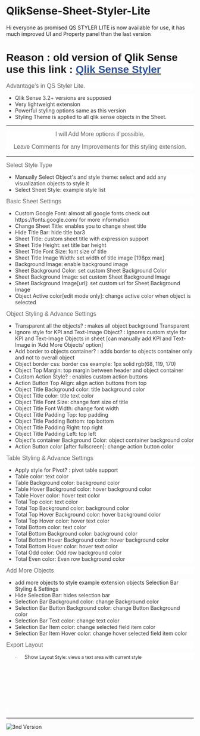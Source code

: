 # QlikSense-Sheet-Styler-Lite




<p class=MsoSubtitle>Hi everyone as promised QS STYLER LITE is now available
for use, it has much improved UI and Property panel than the last version</p>

<h1><span style='font-family:"Calibri",sans-serif'>Reason : old version of </span><span
style='font-family:"Calibri",sans-serif'>Qlik</span><span style='font-family:
"Calibri",sans-serif'> </span><span style='font-family:"Calibri",sans-serif'>S</span><span
style='font-family:"Calibri",sans-serif'>ense use this link :&nbsp;<a
href="http://branch.qlik.com/#!/project/59cb2b36bdff1fec30f0a886" target="_blank"><span
style='color:#2F5496;text-decoration:none'>Qlik Sense Styler</span></a></span></h1>

<h3 style='margin-top:3.75pt;margin-right:0in;margin-bottom:3.75pt;margin-left:
0in;background:white'><span style='font-size:12.0pt;font-family:"Calibri",sans-serif;
color:#646464;font-weight:normal'>Advantage's in QS Styler Lite.</span></h3>

<ul type=disc>
 <li class=MsoNormal style='color:#333333;line-height:normal;background:white;
     box-sizing: border-box'><span style='font-size:10.5pt'>Qlik Sense 3.2+ versions
     are supposed</span></li>
 <li class=MsoNormal style='color:#333333;line-height:normal;background:white;
     box-sizing: border-box'><span style='font-size:10.5pt'>Very lightweight
     extension</span></li>
 <li class=MsoNormal style='color:#333333;line-height:normal;background:white;
     box-sizing: border-box'><span style='font-size:10.5pt'>Powerful styling
     options same as this version</span></li>
 <li class=MsoNormal style='color:#333333;line-height:normal;background:white;
     box-sizing: border-box'><span style='font-size:10.5pt'>Styling Theme is
     applied to all qlik sense objects in the Sheet.</span></li>
</ul>
<hr>
<center>
<h2 style='margin-top:3.75pt;margin-right:0in;margin-bottom:3.75pt;margin-left:
0in;background:white'><span style='font-size:12.0pt;font-family:"Calibri",sans-serif;
color:#646464;font-weight:normal'>
I will Add More options if possible,

Leave Comments for any Improvements for this styling extension.
</span></span>

</h2>
</center>
<hr>


<h3 style='margin-top:3.75pt;margin-right:0in;margin-bottom:3.75pt;margin-left:
0in;background:white'><span style='font-size:12.0pt;font-family:"Calibri",sans-serif;
color:#646464;font-weight:normal'>Select Style Type</span></span></h3>

<ul type=disc>
 <li class=MsoNormal style='color:#333333;line-height:normal;background:white'><span
     style='font-size:10.5pt'>Manually Select Object's and style them</span>e:
     select and add any visualization objects to style it</span></li>
 <li class=MsoNormal style='color:#333333;line-height:normal;background:white'><span
     style='font-size:10.5pt'>Select Sheet Style</span>: example style list</span></li>
</ul>

<h3 style='margin-top:3.75pt;margin-right:0in;margin-bottom:3.75pt;margin-left:
0in;background:white'><span style='font-size:12.0pt;font-family:"Calibri",sans-serif;
color:#646464;font-weight:normal'>Basic Sheet Settings</span></h3>

<ul type=disc>
 <li class=MsoNormal style='color:#333333;line-height:normal;background:white'><span
     style='font-size:10.5pt'>Custom Google Font: almost all google fonts check
     out https://fonts.google.com/ for more information</span></li>
 <li class=MsoNormal style='color:#333333;line-height:normal;background:white'><span
     style='font-size:10.5pt'>Change Sheet Title: enables you to change sheet
     title</span></li>
 <li class=MsoNormal style='color:#333333;line-height:normal;background:white'><span
     style='font-size:10.5pt'>Hide Title Bar: hide title bar3</span></li>
 <li class=MsoNormal style='color:#333333;line-height:normal;background:white'><span
     style='font-size:10.5pt'>Sheet Title: custom sheet title with expression
     support</span></li>
 <li class=MsoNormal style='color:#333333;line-height:normal;background:white'><span
     style='font-size:10.5pt'>Sheet Title Height: set title bar height</span></li>
 <li class=MsoNormal style='color:#333333;line-height:normal;background:white'><span
     style='font-size:10.5pt'>Sheet Title Font Size: font size of title</span></li>
 <li class=MsoNormal style='color:#333333;line-height:normal;background:white'><span
     style='font-size:10.5pt'>Sheet Title Image Width: set width of title image
     [198px max]</span></li>
 <li class=MsoNormal style='color:#333333;line-height:normal;background:white'><span
     style='font-size:10.5pt'>Background Image: enable background image</span></li>
 <li class=MsoNormal style='color:#333333;line-height:normal;background:white'><span
     style='font-size:10.5pt'>Sheet Background Color: set custom Sheet
     Background Color</span></li>
 <li class=MsoNormal style='color:#333333;line-height:normal;background:white'><span
     style='font-size:10.5pt'>Sheet Background Image: set custom Sheet
     Background Image</span></li>
 <li class=MsoNormal style='color:#333333;line-height:normal;background:white'><span
     style='font-size:10.5pt'>Sheet Background Image[url]: set custom url for Sheet
     Background Image</span></li>
 <li class=MsoNormal style='color:#333333;line-height:normal;background:white'><span
     style='font-size:10.5pt'>Object Active color[edit mode only]: change active
     color when object is selected</span></li>
</ul>

<h3 style='margin-top:3.75pt;margin-right:0in;margin-bottom:3.75pt;margin-left:
0in;background:white'><span style='font-size:12.0pt;font-family:"Calibri",sans-serif;
color:#646464;font-weight:normal'>Object Styling &amp; Advance Settings </span></h3>

<ul type=disc>
 <li class=MsoNormal style='color:#333333;line-height:normal;background:white'><span
     style='font-size:10.5pt'>Transparent all the objects? : makes all object
     background Transparent</span></li>
 <li class=MsoNormal style='color:#333333;line-height:normal;background:white'><span
     style='font-size:10.5pt'>Ignore style for KPI and Text-Image Object? : Ignores
     custom style for KPI and Text-Image Objects in sheet [can manually add KPI
     and Text-Image in ‘Add More Objects’ option]</span></li>
 <li class=MsoNormal style='color:#333333;line-height:normal;background:white'><span
     style='font-size:10.5pt'>Add border to objects container? : adds border to
     objects container only and not to overall object</span></li>
 <li class=MsoNormal style='color:#333333;line-height:normal;background:white'><span
     style='font-size:10.5pt'>Object border css: border css example: 1px solid
     rgb(68, 119, 170)</span></li>
 <li class=MsoNormal style='color:#333333;line-height:normal;background:white'><span
     style='font-size:10.5pt'>Object Top Margin: top margin between header and
     object container</span></li>
 <li class=MsoNormal style='color:#333333;line-height:normal;background:white'><span
     style='font-size:10.5pt'>Custom Action Style? : enables custom action
     buttons</span></li>
 <li class=MsoNormal style='color:#333333;line-height:normal;background:white'><span
     style='font-size:10.5pt'>Action Button Top Align: align action buttons
     from top</span></li>
 <li class=MsoNormal style='color:#333333;line-height:normal;background:white'><span
     style='font-size:10.5pt'>Object Title Background color: title background
     color</span></li>
 <li class=MsoNormal style='color:#333333;line-height:normal;background:white'><span
     style='font-size:10.5pt'>Object Title color: title text color</span></li>
 <li class=MsoNormal style='color:#333333;line-height:normal;background:white'><span
     style='font-size:10.5pt'>Object Title Font Size: change font size of title</span></li>
 <li class=MsoNormal style='color:#333333;line-height:normal;background:white'><span
     style='font-size:10.5pt'>Object Title Font Width: change font width </span></li>
 <li class=MsoNormal style='color:#333333;line-height:normal;background:white'><span
     style='font-size:10.5pt'>Object Title Padding Top: top padding</span></li>
 <li class=MsoNormal style='color:#333333;line-height:normal;background:white'><span
     style='font-size:10.5pt'>Object Title Padding Bottom: top bottom</span></li>
 <li class=MsoNormal style='color:#333333;line-height:normal;background:white'><span
     style='font-size:10.5pt'>Object Title Padding Right: top right</span></li>
 <li class=MsoNormal style='color:#333333;line-height:normal;background:white'><span
     style='font-size:10.5pt'>Object Title Padding Left: top left</span></li>
 <li class=MsoNormal style='color:#333333;line-height:normal;background:white'><span
     style='font-size:10.5pt'>Object's container Background Color: object
     container background color</span></li>
 <li class=MsoNormal style='color:#333333;line-height:normal;background:white'><span
     style='font-size:10.5pt'>Action Button color [after fullscreen]: change action
     button color</span></li>
</ul>

<h3 style='margin-top:3.75pt;margin-right:0in;margin-bottom:3.75pt;margin-left:
0in;background:white'><span style='font-size:12.0pt;font-family:"Calibri",sans-serif;
color:#646464;font-weight:normal'>Table Styling &amp; Advance Settings</span></h3>

<ul type=disc>
 <li class=MsoNormal style='color:#333333;line-height:normal;background:white'><span
     style='font-size:10.5pt'>Apply style for Pivot? : pivot table support</span></li>
 <li class=MsoNormal style='color:#333333;line-height:normal;background:white'><span
     style='font-size:10.5pt'>Table color: text color</span></li>
 <li class=MsoNormal style='color:#333333;line-height:normal;background:white'><span
     style='font-size:10.5pt'>Table Background color: background color</span></li>
 <li class=MsoNormal style='color:#333333;line-height:normal;background:white'><span
     style='font-size:10.5pt'>Table Hover Background color: hover background
     color</span></li>
 <li class=MsoNormal style='color:#333333;line-height:normal;background:white'><span
     style='font-size:10.5pt'>Table Hover color: hover text color</span></li>
 <li class=MsoNormal style='color:#333333;line-height:normal;background:white'><span
     style='font-size:10.5pt'>Total Top color: text color</span></li>
 <li class=MsoNormal style='color:#333333;line-height:normal;background:white'><span
     style='font-size:10.5pt'>Total Top Background color: background color</span></li>
 <li class=MsoNormal style='color:#333333;line-height:normal;background:white'><span
     style='font-size:10.5pt'>Total Top Hover Background color: hover
     background color</span></li>
 <li class=MsoNormal style='color:#333333;line-height:normal;background:white'><span
     style='font-size:10.5pt'>Total Top Hover color: hover text color</span></li>
 <li class=MsoNormal style='color:#333333;line-height:normal;background:white'><span
     style='font-size:10.5pt'>Total Bottom color: text color</span></li>
 <li class=MsoNormal style='color:#333333;line-height:normal;background:white'><span
     style='font-size:10.5pt'>Total Bottom Background color: background color</span></li>
 <li class=MsoNormal style='color:#333333;line-height:normal;background:white'><span
     style='font-size:10.5pt'>Total Bottom Hover Background color: hover
     background color</span></li>
 <li class=MsoNormal style='color:#333333;line-height:normal;background:white'><span
     style='font-size:10.5pt'>Total Bottom Hover color: hover text color</span></li>
 <li class=MsoNormal style='color:#333333;line-height:normal;background:white'><span
     style='font-size:10.5pt'>Total Odd color: Odd row background color</span></li>
 <li class=MsoNormal style='color:#333333;line-height:normal;background:white'><span
     style='font-size:10.5pt'>Total Even color: Even row background color</span></li>
</ul>

<h3 style='margin-top:3.75pt;margin-right:0in;margin-bottom:3.75pt;margin-left:
0in;background:white'><span style='font-size:12.0pt;font-family:"Calibri",sans-serif;
color:#646464;font-weight:normal'>Add More Objects</span></h3>

<ul type=disc>
 <li class=MsoNormal style='color:#222222;line-height:normal;background:white'><span
     style='font-size:10.5pt;color:#333333'>add</span><span style='font-size:
     10.5pt;background:white'> more objects to style example extension objects Selection
     Bar Styling &amp; Settings</span></li>
 <li class=MsoNormal style='color:#333333;line-height:normal;background:white'><span
     style='font-size:10.5pt'>Hide Selection Bar: hides selection bar </span></li>
 <li class=MsoNormal style='color:#333333;line-height:normal;background:white'><span
     style='font-size:10.5pt'>Selection Bar Background color: change Background
     color</span></li>
 <li class=MsoNormal style='color:#333333;line-height:normal;background:white'><span
     style='font-size:10.5pt'>Selection Bar Button Background color: change Button
     Background color</span></li>
 <li class=MsoNormal style='color:#333333;line-height:normal;background:white'><span
     style='font-size:10.5pt'>Selection Bar Text color: change text color</span></li>
 <li class=MsoNormal style='color:#333333;line-height:normal;background:white'><span
     style='font-size:10.5pt'>Selection Bar Item color: change selected field
     item color</span></li>
 <li class=MsoNormal style='color:#333333;line-height:normal;background:white'><span
     style='font-size:10.5pt'>Selection Bar Item Hover color: change hover selected
     field item color</span></li>
</ul>

<h3 style='margin-top:3.75pt;margin-right:0in;margin-bottom:3.75pt;margin-left:
0in;background:white'><span style='font-size:12.0pt;font-family:"Calibri",sans-serif;
color:#646464;font-weight:normal'>Export Layout</span></h3>

<p class=MsoNormal style='margin-left:.5in;text-indent:-.25in;line-height:normal;
background:white'><span style='font-size:9.0pt;font-family:Symbol;color:#222222'>·<span
style='font:7.0pt "Times New Roman"'>&nbsp;&nbsp;&nbsp;&nbsp;&nbsp;&nbsp;&nbsp;&nbsp;
</span></span><span style='font-size:10.5pt;color:#333333'>Show</span><span
style='font-size:9.0pt;color:#222222;background:white'> Layout Style: views a
text area with current style</span></p>

<p class=MsoNormal><span style='font-size:30.0pt;line-height:107%;color:#646464'>&nbsp;</span></p>

<p class=MsoNormal><span style='font-size:30.0pt;line-height:107%;color:#646464'>&nbsp;</span></p>

<p class=MsoNormal><span style='font-size:9.0pt;line-height:107%;color:#222222;
background:white'>&nbsp;</span></p>

<!--

<H2>Hi everyoneas promised QS STYLER LITE is now avaiable for use, it has much improved UI and Property panel than the last version. </h2>

<h3>
Reason : old version of qlik sense use this link : <a target="_blank" href="http://branch.qlik.com/#!/project/59cb2b36bdff1fec30f0a886">Qlik Sense Styler</a>
</h3>

<H3>Advantage's in QS Styler Lite.  </H3>
<ol>
	<li>Qlik Sense  3.2 , June, September, November versions are supposed  </li>
	<li>very lightweight extension</li>
	<li>powerful styling options same as this version</li>
	<li> Styling Theme is applied to all qlik sense objects in the Sheet. </li>
</ol>

<p style="color:red;">This will be released by end of this year with all the same and some additional features wich will improve the look and feel of Qlik Sense Sheets </p>

-->

<Hr>
 <img src="./QlikSense-Sheet-Styler-Lite.gif" alt="3nd Version">
